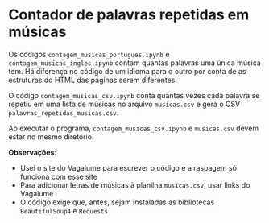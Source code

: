 <h1> Contador de palavras repetidas em músicas </h1>

Os códigos <code>contagem_musicas_portugues.ipynb</code> e <code>contagem_musicas_ingles.ipynb</code> contam quantas palavras uma única música tem. Há diferença no código de um idioma para o outro por conta de as estruturas do HTML das páginas serem diferentes.
  
O código <code>contagem_musicas_csv.ipynb</code> conta quantas vezes cada palavra se repetiu em uma lista de músicas no arquivo <code>musicas.csv</code> e gera o CSV <code>palavras_repetidas_musicas.csv</code>.

Ao executar o programa, <code>contagem_musicas_csv.ipynb</code> e <code>musicas.csv</code> devem estar no mesmo diretório.

<b>Observações</b>:
<ul>
  <li>Usei o site do Vagalume para escrever o código e a raspagem só funciona com esse site</li>
  <li>Para adicionar letras de músicas à planilha <code>musicas.csv</code>, usar links do Vagalume</li>
  <li>O código exige que, antes, sejam instaladas as bibliotecas <code>BeautifulSoup4</code> e <code>Requests</code></li>
<ul>
